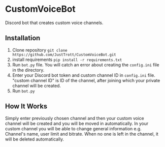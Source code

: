 # CustomVoiceBot
Discord bot that creates custom voice channels.

## Installation
1. Clone repository ```git clone https://github.com/JustTrott/CustomVoiceBot.git```
2. install requirements ```pip install -r requirements.txt```
3. Run ```bot.py``` file. You will catch an error about creating the ```config.ini``` file in the directory.
4. Enter your Discord bot token and custom channel ID in ```config.ini``` file. "custom channel ID" is ID of the channel, after joining which your private channel will be created.
5. Run ```bot.py```

## How It Works
Simply enter previously chosen channel and then your custom voice channel will be created and you will be moved in automatically. In your custom channel you will be able to change general information e.g. Channel's name, user limit and bitrate. When no one is left in the channel, it will be deleted automatically.
